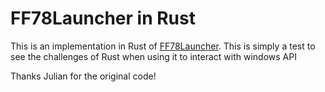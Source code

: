 # FF78Launcher in Rust

This is an implementation in Rust of [FF78Launcher](https://github.com/julianxhokaxhiu/FF78Launcher). 
This is simply a test to see the challenges of Rust when using it to interact with windows API

Thanks Julian for the original code!

